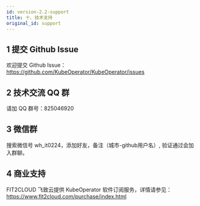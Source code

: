 ```yaml
---
id: version-2.2-support
title: 十、技术支持
original_id: support
---
```


## 1 提交 Github Issue

欢迎提交 Github Issue：https://github.com/KubeOperator/KubeOperator/issues

## 2 技术交流 QQ 群

请加 QQ 群号：825046920

## 3 微信群

搜索微信号 wh_it0224，添加好友，备注（城市-github用户名）, 验证通过会加入群聊。

## 4 商业支持

FIT2CLOUD 飞致云提供 KubeOperator 软件订阅服务，详情请参见： https://www.fit2cloud.com/purchase/index.html
